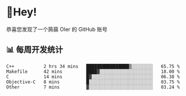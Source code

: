 # 👋Hey!
恭喜您发现了一个蒟蒻 OIer 的 GitHub 账号

## 📊 每周开发统计
<!--START_SECTION:waka-->
```text
C++           2 hrs 34 mins   ████████████████▒░░░░░░░░   65.75 % 
Makefile      42 mins         ████▓░░░░░░░░░░░░░░░░░░░░   18.00 % 
C             14 mins         █▓░░░░░░░░░░░░░░░░░░░░░░░   06.38 % 
Objective-C   8 mins          █░░░░░░░░░░░░░░░░░░░░░░░░   03.75 % 
Other         7 mins          ▓░░░░░░░░░░░░░░░░░░░░░░░░   03.24 % 
```
<!--END_SECTION:waka-->
